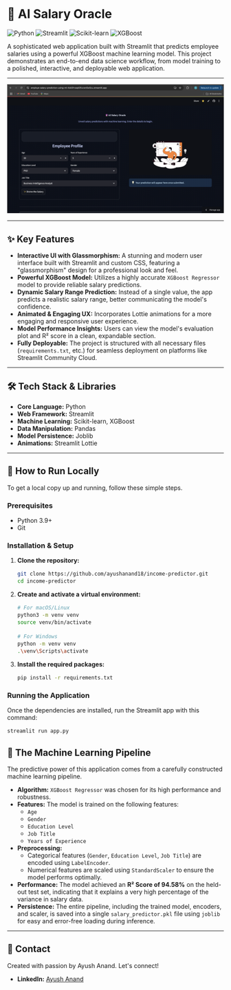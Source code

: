 # 🔮 AI Salary Oracle

![Python](https://img.shields.io/badge/Python-3.11-3776AB?style=for-the-badge&logo=python)
![Streamlit](https://img.shields.io/badge/Streamlit-1.25-FF4B4B?style=for-the-badge&logo=streamlit)
![Scikit-learn](https://img.shields.io/badge/scikit--learn-1.3-F7931E?style=for-the-badge&logo=scikit-learn)
![XGBoost](https://img.shields.io/badge/XGBoost-1.7-00639C?style=for-the-badge&logo=xgboost)

A sophisticated web application built with Streamlit that predicts employee salaries using a powerful XGBoost machine learning model. This project demonstrates an end-to-end data science workflow, from model training to a polished, interactive, and deployable web application.

---


<!-- Add a screenshot of your beautiful app! -->
![AI Salary Oracle Screenshot](https://github.com/Ayush03A/Employe-Salary-Prediction-Using-ML/blob/5e98565e81625cc63ca5c2e816d74e0e844d259a/Screenshots/Website.png)

---

## ✨ Key Features

*   **Interactive UI with Glassmorphism:** A stunning and modern user interface built with Streamlit and custom CSS, featuring a "glassmorphism" design for a professional look and feel.
*   **Powerful XGBoost Model:** Utilizes a highly accurate `XGBoost Regressor` model to provide reliable salary predictions.
*   **Dynamic Salary Range Prediction:** Instead of a single value, the app predicts a realistic salary range, better communicating the model's confidence.
*   **Animated & Engaging UX:** Incorporates Lottie animations for a more engaging and responsive user experience.
*   **Model Performance Insights:** Users can view the model's evaluation plot and R² score in a clean, expandable section.
*   **Fully Deployable:** The project is structured with all necessary files (`requirements.txt`, etc.) for seamless deployment on platforms like Streamlit Community Cloud.

---

## 🛠️ Tech Stack & Libraries

*   **Core Language:** Python
*   **Web Framework:** Streamlit
*   **Machine Learning:** Scikit-learn, XGBoost
*   **Data Manipulation:** Pandas
*   **Model Persistence:** Joblib
*   **Animations:** Streamlit Lottie

---

## 🚀 How to Run Locally

To get a local copy up and running, follow these simple steps.

### Prerequisites
*   Python 3.9+
*   Git

### Installation & Setup

1.  **Clone the repository:**
    ```bash
    git clone https://github.com/ayushanand18/income-predictor.git
    cd income-predictor
    ```

2.  **Create and activate a virtual environment:**
    ```bash
    # For macOS/Linux
    python3 -m venv venv
    source venv/bin/activate

    # For Windows
    python -m venv venv
    .\venv\Scripts\activate
    ```

3.  **Install the required packages:**
    ```bash
    pip install -r requirements.txt
    ```

### Running the Application

Once the dependencies are installed, run the Streamlit app with this command:

```bash
streamlit run app.py
```

## 🧠 The Machine Learning Pipeline

The predictive power of this application comes from a carefully constructed machine learning pipeline.

*   **Algorithm:** `XGBoost Regressor` was chosen for its high performance and robustness.
*   **Features:** The model is trained on the following features:
    - `Age`
    - `Gender`
    - `Education Level`
    - `Job Title`
    - `Years of Experience`
*   **Preprocessing:**
    - Categorical features (`Gender`, `Education Level`, `Job Title`) are encoded using `LabelEncoder`.
    - Numerical features are scaled using `StandardScaler` to ensure the model performs optimally.
*   **Performance:** The model achieved an **R² Score of 94.58%** on the held-out test set, indicating that it explains a very high percentage of the variance in salary data.
*   **Persistence:** The entire pipeline, including the trained model, encoders, and scaler, is saved into a single `salary_predictor.pkl` file using `joblib` for easy and error-free loading during inference.

---

## 🤝 Contact

Created with passion by Ayush Anand. Let's connect!
- **LinkedIn:** [Ayush Anand](https://www.linkedin.com/in/3ayushanand/)

